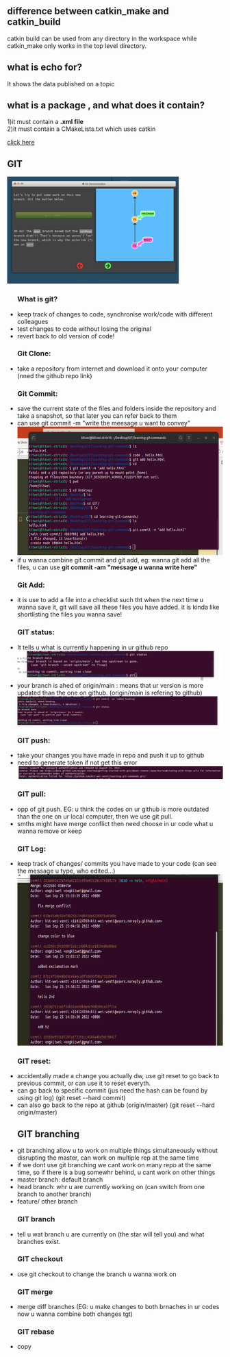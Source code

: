 <h2> difference between catkin_make and catkin_build </h2>
  <p> catkin build can be used from any directory in the workspace while catkin_make only works in the top level directory. </p>


<h2> what is echo for?</h2>
  <p> It shows the data published on a topic </p>


<h2> what is a package , and what does it contain? </h2>
  <div> 1)it must contain a <strong>.xml file </strong></div>
  <div> 2)it must contain a CMakeLists.txt which uses catkin </strong></div>


<a href="https://ongkitwei.github.io/passenger-counter/"> click here </a>


<h2> GIT </h2>
<img src="Images/git.png" height= 250px;>
<ul>
  <h3>What is git? </h3>
  <li>keep track of changes to code, synchronise work/code with different colleagues</li>
  <li>test changes to code without losing the original</li>
  <li>revert back to old version of code!</li>
  
  <h3> Git Clone:</h3>
  <li> take a repository from internet and download it onto your computer (nned the github repo link)</li>
  
  <h3> Git Commit:</h3>
  <li> save the current state of the files and folders inside the repository and take a snapshot, so that later you can refer back to them</li>
  <li>can use git commit -m "write the meesage u want to convey"</li>
  <img src="Images/Screenshot from 2022-09-25 12-02-43.png" height=300px;>
  <li> if u wanna combine git commit and git add, eg: wanna git add all the files, u can use <strong>git commit -am "message u wanna write here"</strong>
  
  <h3> Git Add:</h3>
  <li> it is use to add a file into a checklist such tht when the next time u wanna save it, git will save all these files you have added. it is kinda      like shortlisting the files you wanna save!</li>
  
   <h3> GIT status:</h3>
  <li> It tells u what is currently happening in ur github repo</li>
  <img src="Images/Screenshot from 2022-09-25 12-17-33.png" >
  <li> your branch is ahed of origin/main : means that ur version is more updated than the one on github. (origin/main is refering to github)</li>
  <img src="Images/Screenshot from 2022-09-25 12-56-58.png">
  
  
  <h3> GIT push:</h3>
  <li> take your changes you have made in repo and push it up to github  </li>
  <li> need to generate token if not get this error</li>
  <img src="Images/gitpusherror.png" >
  
  <h3> GIT pull:</h3>
  <li>opp of git push. EG: u think the codes on ur github is more outdated than the one on ur local    computer, then we use git pull.</li>
  <li> smths might have merge conflict then need choose in ur code what u wanna remove or keep </li>
  
  <h3> GIT Log:</h3>
  <li> keep track of changes/ commits you have made to your code (can see the message u type, who edited...) </li>
  <img style=" height: 400px;" src="Images/Screenshot from 2022-09-25 15-48-05.png">
  
  <h3> GIT reset:</h3>
  <li>  accidentally made a change you actually dw, use git reset to go back to previous commit, or can use it to reset everyth.</li>
  <li> can go back to specific commit (jus need the hash can be found by using git log) (git reset --hard commit) </li>
  <li> can also go back to the repo at github (origin/master) (git reset --hard origin/master)</li>
  
  <h2> GIT branching </h2>
  <li> git branching allow u to work on multiple things simultaneously without disrupting the master, can work on multiple rep at the same time </li>
  <li> if we dont use git branching we cant work on many repo at the same time, so if there is a bug somewhr behind, u cant work on other things</li>
  <li> master branch: default branch</li>
  <li> head branch: whr u are currently working on (can switch from one branch to another branch)</li>
  <li> feature/ other branch</li>

  <h3> GIT branch </h3>
  <li> tell u wat branch u are currently on (the star will tell you) and what branches exist.</li>
  
  <h3> GIT checkout </h3>
  <li> use git checkout to change the branch u wanna work on </li>
  
  <h3> GIT merge </h3>
  <li> merge diff branches (EG: u make changes to both brnaches in ur codes now u wanna combine both changes tgt)</li>
  
  
  <h3>GIT rebase</h3>
  <li> copy</li>
</ul>
